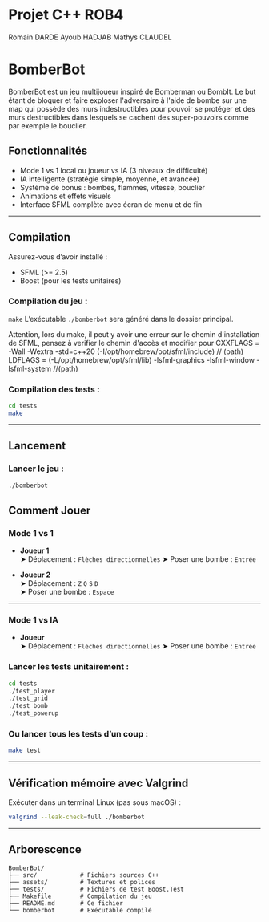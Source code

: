 # Projet C++ ROB4

Romain DARDE
Ayoub HADJAB
Mathys CLAUDEL

# BomberBot

BomberBot est un jeu multijoueur inspiré de Bomberman ou BombIt.
Le but étant de bloquer et faire exploser l'adversaire à l'aide de bombe sur une map qui possède des murs indestructibles pour pouvoir se protéger et des murs destructibles dans lesquels se cachent des super-pouvoirs comme par exemple le bouclier.

## Fonctionnalités

- Mode 1 vs 1 local ou joueur vs IA (3 niveaux de difficulté)
- IA intelligente (stratégie simple, moyenne, et avancée)
- Système de bonus : bombes, flammes, vitesse, bouclier
- Animations et effets visuels
- Interface SFML complète avec écran de menu et de fin

---

## Compilation

Assurez-vous d’avoir installé :

- SFML (>= 2.5)
- Boost (pour les tests unitaires)

### Compilation du jeu :

`make`
L’exécutable `./bomberbot` sera généré dans le dossier principal.

Attention, lors du make, il peut y avoir une erreur sur le chemin d'installation de SFML, pensez à verifier le chemin d'accès et modifier pour 
    CXXFLAGS = -Wall -Wextra -std=c++20 (-I/opt/homebrew/opt/sfml/include) // (path)
    LDFLAGS = (-L/opt/homebrew/opt/sfml/lib) -lsfml-graphics -lsfml-window -lsfml-system //(path)

### Compilation des tests :

```bash
cd tests
make
```

---

## Lancement

### Lancer le jeu :

```bash
./bomberbot
```

## Comment Jouer

### Mode 1 vs 1
- **Joueur 1**  
  ➤ Déplacement : `Flèches directionnelles`
  ➤ Poser une bombe : `Entrée` 

- **Joueur 2**   
  ➤ Déplacement : `Z` `Q` `S` `D`  
  ➤ Poser une bombe : `Espace`  

---

### Mode 1 vs IA
- **Joueur**  
  ➤ Déplacement : `Flèches directionnelles`
  ➤ Poser une bombe : `Entrée`


### Lancer les tests unitairement :

```bash
cd tests
./test_player
./test_grid
./test_bomb
./test_powerup
```

### Ou lancer tous les tests d’un coup :

```bash
make test
```

---

## Vérification mémoire avec Valgrind

Exécuter dans un terminal Linux (pas sous macOS) :

```bash
valgrind --leak-check=full ./bomberbot
```

---

## Arborescence

```
BomberBot/
├── src/            # Fichiers sources C++
├── assets/         # Textures et polices
├── tests/          # Fichiers de test Boost.Test
├── Makefile        # Compilation du jeu
├── README.md       # Ce fichier
└── bomberbot       # Exécutable compilé
```
